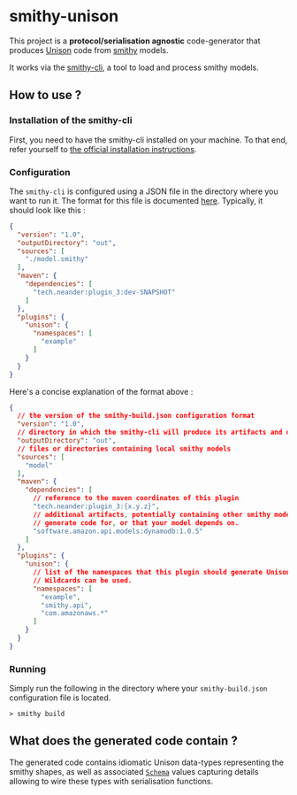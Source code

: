 # smithy-unison

This project is a **protocol/serialisation agnostic** code-generator that produces [Unison](https://www.unison-lang.org/) code from [smithy](https://smithy.io) models.

It works via the [smithy-cli](https://smithy.io/2.0/guides/smithy-cli/index.html), a tool to load and process smithy models.

## How to use ?

### Installation of the smithy-cli

First, you need to have the smithy-cli installed on your machine. To that end, refer yourself to [the official installation instructions](https://smithy.io/2.0/guides/smithy-cli/cli_installation.html).

### Configuration

The `smithy-cli` is configured using a JSON file in the directory where you want to run it. The format for this file is documented [here](https://smithy.io/2.0/guides/smithy-build-json.html). Typically, it should look like this :

```json
{
  "version": "1.0",
  "outputDirectory": "out",
  "sources": [
    "./model.smithy"
  ],
  "maven": {
    "dependencies": [
      "tech.neander:plugin_3:dev-SNAPSHOT"
    ]
  },
  "plugins": {
    "unison": {
      "namespaces": [
        "example"
      ]
    }
  }
}
```

Here's a concise explanation of the format above :

```json
{
  // the version of the smithy-build.json configuration format
  "version": "1.0",
  // directory in which the smithy-cli will produce its artifacts and outputs
  "outputDirectory": "out",
  // files or directories containing local smithy models
  "sources": [
    "model"
  ],
  "maven": {
    "dependencies": [
      // reference to the maven coordinates of this plugin
      "tech.neander:plugin_3:{x.y.z}",
      // additional artifacts, potentially containing other smithy models you want to
      // generate code for, or that your model depends on.
      "software.amazon.api.models:dynamodb:1.0.5"
    ]
  },
  "plugins": {
    "unison": {
      // list of the namespaces that this plugin should generate Unison code for.
      // Wildcards can be used.
      "namespaces": [
        "example",
        "smithy.api",
        "com.amazonaws.*"
      ]
    }
  }
}
```

### Running

Simply run the following in the directory where your `smithy-build.json` configuration file is located.

```
> smithy build
```

## What does the generated code contain ?

The generated code contains idiomatic Unison data-types representing the smithy shapes, as well as associated [`Schema`](https://share.unison-lang.org/@baccata/schemas/) values
capturing details allowing to wire these types with serialisation functions.
